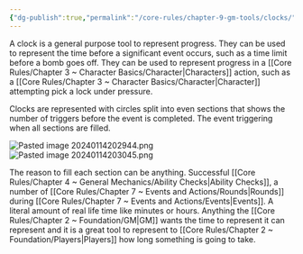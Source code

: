 ```yaml
---
{"dg-publish":true,"permalink":"/core-rules/chapter-9-gm-tools/clocks/"}
---
```


A clock is a general purpose tool to represent progress. They can be used to represent the time before a significant event occurs, such as a time limit before a bomb goes off. They can be used to represent progress in a [[Core Rules/Chapter 3 ~ Character Basics/Character\|Characters]] action, such as a [[Core Rules/Chapter 3 ~ Character Basics/Character\|Character]] attempting pick a lock under pressure.

Clocks are represented with circles split into even sections that shows the number of triggers before the event is completed. The event triggering when all sections are filled.

![Pasted image 20240114202944.png](/img/user/Images/Pasted%20image%2020240114202944.png)
![Pasted image 20240114203045.png](/img/user/Images/Pasted%20image%2020240114203045.png)

The reason to fill each section can be anything. Successful [[Core Rules/Chapter 4 ~ General Mechanics/Ability Checks\|Ability Checks]], a number of [[Core Rules/Chapter 7 ~ Events and Actions/Rounds\|Rounds]] during [[Core Rules/Chapter 7 ~ Events and Actions/Events\|Events]]. A literal amount of real life time like minutes or hours. Anything the [[Core Rules/Chapter 2 ~ Foundation/GM\|GM]] wants the time to represent it can represent and it is a great tool to represent to [[Core Rules/Chapter 2 ~ Foundation/Players\|Players]] how long something is going to take.